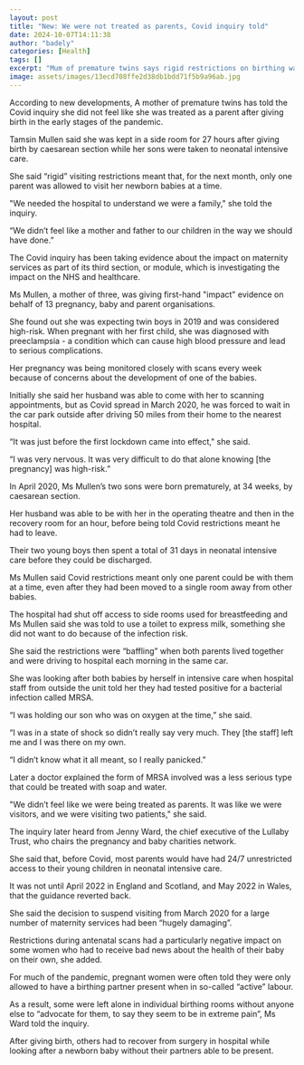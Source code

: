 ```yaml
---
layout: post
title: "New: We were not treated as parents, Covid inquiry told"
date: 2024-10-07T14:11:38
author: "badely"
categories: [Health]
tags: []
excerpt: "Mum of premature twins says rigid restrictions on birthing wards during Covid were traumatic."
image: assets/images/13ecd708ffe2d38db1bdd71f5b9a96ab.jpg
---
```


According to new developments, A mother of premature twins has told the Covid inquiry she did not feel like she was treated as a parent after giving birth in the early stages of the pandemic.

Tamsin Mullen said she was kept in a side room for 27 hours after giving birth by caesarean section while her sons were taken to neonatal intensive care.

She said “rigid” visiting restrictions meant that, for the next month, only one parent was allowed to visit her newborn babies at a time.

"We needed the hospital to understand we were a family," she told the inquiry.

“We didn’t feel like a mother and father to our children in the way we should have done.”

The Covid inquiry has been taking evidence about the impact on maternity services as part of its third section, or module, which is investigating the impact on the NHS and healthcare.

Ms Mullen, a mother of three, was giving first-hand "impact" evidence on behalf of 13 pregnancy, baby and parent organisations.

She found out she was expecting twin boys in 2019 and was considered high-risk. When pregnant with her first child, she was diagnosed with preeclampsia - a condition which can cause high blood pressure and lead to serious complications.

Her pregnancy was being monitored closely with scans every week because of concerns about the development of one of the babies.

Initially she said her husband was able to come with her to scanning appointments, but as Covid spread in March 2020, he was forced to wait in the car park outside after driving 50 miles from their home to the nearest hospital.

“It was just before the first lockdown came into effect," she said.

“I was very nervous. It was very difficult to do that alone knowing [the pregnancy] was high-risk.”

In April 2020, Ms Mullen’s two sons were born prematurely, at 34 weeks, by caesarean section.

Her husband was able to be with her in the operating theatre and then in the recovery room for an hour, before being told Covid restrictions meant he had to leave.

Their two young boys then spent a total of 31 days in neonatal intensive care before they could be discharged.

Ms Mullen said Covid restrictions meant only one parent could be with them at a time, even after they had been moved to a single room away from other babies.

The hospital had shut off access to side rooms used for breastfeeding and Ms Mullen said she was told to use a toilet to express milk, something she did not want to do because of the infection risk.

She said the restrictions were “baffling” when both parents lived together and were driving to hospital each morning in the same car.

She was looking after both babies by herself in intensive care when hospital staff from outside the unit told her they had tested positive for a bacterial infection called MRSA.

“I was holding our son who was on oxygen at the time,” she said.

“I was in a state of shock so didn’t really say very much. They [the staff] left me and I was there on my own.

“I didn’t know what it all meant, so I really panicked.”

Later a doctor explained the form of MRSA involved was a less serious type that could be treated with soap and water.

"We didn’t feel like we were being treated as parents. It was like we were visitors, and we were visiting two patients," she said.

The inquiry later heard from Jenny Ward, the chief executive of the Lullaby Trust, who chairs the pregnancy and baby charities network.

She said that, before Covid, most parents would have had 24/7 unrestricted access to their young children in neonatal intensive care.

It was not until April 2022 in England and Scotland, and May 2022 in Wales, that the guidance reverted back.

She said the decision to suspend visiting from March 2020 for a large number of maternity services had been “hugely damaging”.

Restrictions during antenatal scans had a particularly negative impact on some women who had to receive bad news about the health of their baby on their own, she added.

For much of the pandemic, pregnant women were often told they were only allowed to have a birthing partner present when in so-called “active” labour.

As a result, some were left alone in individual birthing rooms without anyone else to “advocate for them, to say they seem to be in extreme pain”, Ms Ward told the inquiry.

After giving birth, others had to recover from surgery in hospital while looking after a newborn baby without their partners able to be present.

